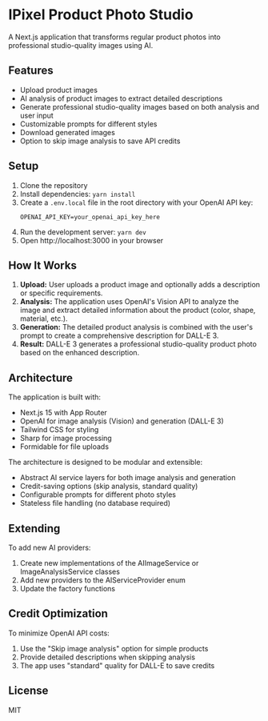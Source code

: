 # IPixel Product Photo Studio

A Next.js application that transforms regular product photos into professional studio-quality images using AI.

## Features

- Upload product images
- AI analysis of product images to extract detailed descriptions
- Generate professional studio-quality images based on both analysis and user input
- Customizable prompts for different styles
- Download generated images
- Option to skip image analysis to save API credits

## Setup

1. Clone the repository
2. Install dependencies: `yarn install`
3. Create a `.env.local` file in the root directory with your OpenAI API key:
   ```
   OPENAI_API_KEY=your_openai_api_key_here
   ```
4. Run the development server: `yarn dev`
5. Open http://localhost:3000 in your browser

## How It Works

1. **Upload:** User uploads a product image and optionally adds a description or specific requirements.
2. **Analysis:** The application uses OpenAI's Vision API to analyze the image and extract detailed information about the product (color, shape, material, etc.).
3. **Generation:** The detailed product analysis is combined with the user's prompt to create a comprehensive description for DALL-E 3.
4. **Result:** DALL-E 3 generates a professional studio-quality product photo based on the enhanced description.

## Architecture

The application is built with:

- Next.js 15 with App Router
- OpenAI for image analysis (Vision) and generation (DALL-E 3)
- Tailwind CSS for styling
- Sharp for image processing
- Formidable for file uploads

The architecture is designed to be modular and extensible:

- Abstract AI service layers for both image analysis and generation
- Credit-saving options (skip analysis, standard quality)
- Configurable prompts for different photo styles
- Stateless file handling (no database required)

## Extending

To add new AI providers:

1. Create new implementations of the AIImageService or ImageAnalysisService classes
2. Add new providers to the AIServiceProvider enum
3. Update the factory functions

## Credit Optimization

To minimize OpenAI API costs:

1. Use the "Skip image analysis" option for simple products
2. Provide detailed descriptions when skipping analysis
3. The app uses "standard" quality for DALL-E to save credits

## License

MIT
